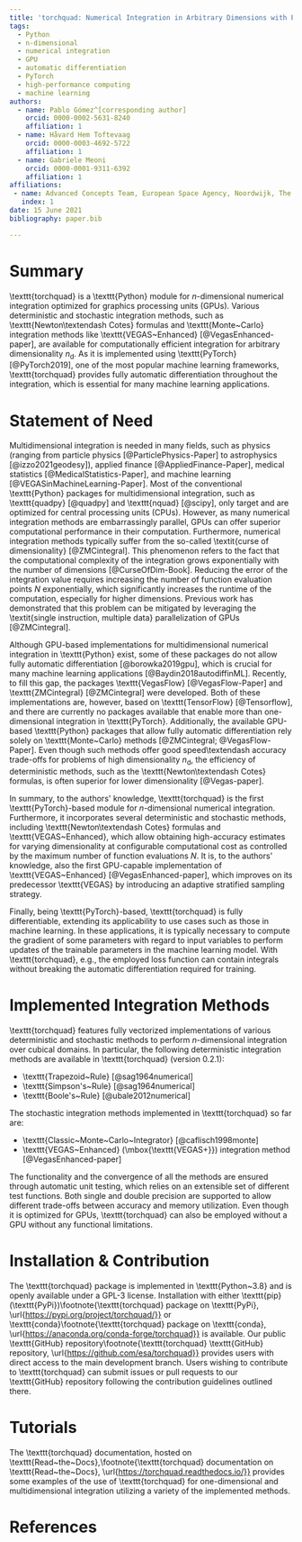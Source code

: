 ```yaml
---
title: 'torchquad: Numerical Integration in Arbitrary Dimensions with PyTorch'
tags:
  - Python
  - n-dimensional
  - numerical integration
  - GPU
  - automatic differentiation
  - PyTorch
  - high-performance computing
  - machine learning
authors:
  - name: Pablo Gómez^[corresponding author]
    orcid: 0000-0002-5631-8240
    affiliation: 1
  - name: Håvard Hem Toftevaag
    orcid: 0000-0003-4692-5722
    affiliation: 1
  - name: Gabriele Meoni
    orcid: 0000-0001-9311-6392
    affiliation: 1
affiliations:
 - name: Advanced Concepts Team, European Space Agency, Noordwijk, The Netherlands
   index: 1
date: 15 June 2021
bibliography: paper.bib

---
```


# Summary

\texttt{torchquad} is a \texttt{Python} module for $n$-dimensional numerical integration optimized for graphics processing units (GPUs).
Various deterministic and stochastic integration methods, such as \texttt{Newton\textendash Cotes} formulas and \texttt{Monte~Carlo} integration methods like \texttt{VEGAS~Enhanced} [@VegasEnhanced-paper], are available for computationally efficient integration for arbitrary dimensionality $n_{\mathrm{d}}$.
As it is implemented using \texttt{PyTorch} [@PyTorch2019], one of the most popular machine learning frameworks, \texttt{torchquad} provides fully automatic differentiation throughout the integration, which is essential for many machine learning applications.

# Statement of Need

Multidimensional integration is needed in many fields, such as physics (ranging from particle physics [@ParticlePhysics-Paper] to astrophysics [@izzo2021geodesy]), applied finance [@AppliedFinance-Paper], medical statistics [@MedicalStatistics-Paper], and machine learning [@VEGASinMachineLearning-Paper]. 
Most of the conventional \texttt{Python} packages for multidimensional integration, such as \texttt{quadpy} [@quadpy] and \texttt{nquad} [@scipy], only target and are optimized for central processing units (CPUs). 
However, as many numerical integration methods are embarrassingly parallel, GPUs can offer superior computational performance in their computation. 
Furthermore, numerical integration methods typically suffer from the so-called \textit{curse of dimensionality} [@ZMCintegral]. 
This phenomenon refers to the fact that the computational complexity of the integration grows exponentially with the number of dimensions [@CurseOfDim-Book]. Reducing the error of the integration value requires increasing the number of function evaluation points $N$ exponentially, which significantly increases the runtime of the computation, especially for higher dimensions.
Previous work has demonstrated that this problem can be mitigated by leveraging the \textit{single instruction, multiple data} parallelization of GPUs [@ZMCintegral].

Although GPU-based implementations for multidimensional numerical integration in \texttt{Python} exist, some of these packages do not allow fully automatic differentiation [@borowka2019gpu], which is crucial for many machine learning applications [@Baydin2018autodiffinML]. Recently, to fill this gap, the packages \texttt{VegasFlow} [@VegasFlow-Paper] and \texttt{ZMCintegral} [@ZMCintegral] were developed. Both of these implementations are, however, based on \texttt{TensorFlow} [@Tensorflow], and there are currently no packages available that enable more than one-dimensional integration in \texttt{PyTorch}.
Additionally, the available GPU-based \texttt{Python} packages that allow fully automatic differentiation rely solely on \texttt{Monte~Carlo} methods [@ZMCintegral; @VegasFlow-Paper]. 
Even though such methods offer good speed\textendash accuracy trade-offs for problems of high dimensionality $n_{\mathrm{d}}$, the efficiency of deterministic methods, such as the \texttt{Newton\textendash Cotes} formulas, is often superior for lower dimensionality [@Vegas-paper].

In summary, to the authors' knowledge, \texttt{torchquad} is the first \texttt{PyTorch}-based module for $n$-dimensional numerical integration. 
Furthermore, it incorporates several deterministic and stochastic methods, including \texttt{Newton\textendash Cotes} formulas and \texttt{VEGAS~Enhanced}, which allow obtaining high-accuracy estimates for varying dimensionality at configurable computational cost as controlled by the maximum number of function evaluations $N$. It is, to the authors' knowledge, also the first GPU-capable implementation of \texttt{VEGAS~Enhanced} [@VegasEnhanced-paper], which improves on its predecessor \texttt{VEGAS} by introducing an adaptive stratified sampling strategy.

Finally, being \texttt{PyTorch}-based, \texttt{torchquad} is fully differentiable, extending its applicability to use cases such as those in machine learning. In these applications, it is typically necessary to compute the gradient of some parameters with regard to input variables to perform updates of the trainable parameters in the machine learning model. With \texttt{torchquad}, e.g., the employed loss function can contain integrals without breaking the automatic differentiation required for training.


# Implemented Integration Methods

\texttt{torchquad} features fully vectorized implementations of various deterministic and stochastic methods to perform $n$-dimensional integration over cubical domains.
In particular, the following deterministic integration methods are available in \texttt{torchquad} (version 0.2.1):  

* \texttt{Trapezoid~Rule} [@sag1964numerical] 
* \texttt{Simpson's~Rule} [@sag1964numerical] 
* \texttt{Boole's~Rule} [@ubale2012numerical] 

The stochastic integration methods implemented in \texttt{torchquad} so far are: 

* \texttt{Classic~Monte~Carlo~Integrator} [@caflisch1998monte] 
* \texttt{VEGAS~Enhanced} (\mbox{\texttt{VEGAS+}}) integration method [@VegasEnhanced-paper] 

The functionality and the convergence of all the methods are ensured through automatic unit testing, which relies on an extensible set of different test functions.
Both single and double precision are supported to allow different trade-offs between accuracy and memory utilization. Even though it is optimized for GPUs, \texttt{torchquad} can also be employed without a GPU without any functional limitations.

# Installation \& Contribution

The \texttt{torchquad} package is implemented in \texttt{Python~3.8} and is openly available under a GPL-3 license. Installation with either \texttt{pip} (\texttt{PyPi})\footnote{\texttt{torchquad} package on \texttt{PyPi}, \url{https://pypi.org/project/torchquad/}} or \texttt{conda}\footnote{\texttt{torchquad} package on \texttt{conda}, \url{https://anaconda.org/conda-forge/torchquad}} is available. Our public \texttt{GitHub} repository\footnote{\texttt{torchquad} \texttt{GitHub} repository, \url{https://github.com/esa/torchquad}} provides users with direct access to the main development branch. Users wishing to contribute to \texttt{torchquad} can submit issues or pull requests to our \texttt{GitHub} repository following the contribution guidelines outlined there.

# Tutorials 

The \texttt{torchquad} documentation, hosted on \texttt{Read~the~Docs},\footnote{\texttt{torchquad} documentation on \texttt{Read~the~Docs}, \url{https://torchquad.readthedocs.io/}} provides some examples of the use of \texttt{torchquad} for one-dimensional and multidimensional integration utilizing a variety of the implemented methods.

# References
